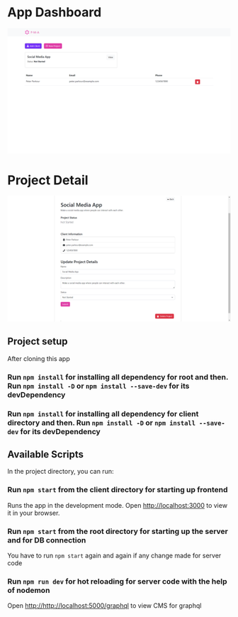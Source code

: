 # App Dashboard
![project-management-app-homePage](client/public/images/homePage.png)

# Project Detail
![project-management-app-projectDetailPage](client/public/images/projectDetailPage.png)

## Project setup
After cloning this app

### Run `npm install` for installing all dependency for root and then. Run `npm install -D` or `npm install --save-dev` for its devDependency

### Run `npm install` for installing all dependency for client directory and then. Run `npm install -D` or `npm install --save-dev` for its devDependency

## Available Scripts
In the project directory, you can run:

### Run `npm start` from the client directory for starting up frontend

Runs the app in the development mode.
Open [http://localhost:3000](http://localhost:3000) to view it in your browser.

### Run `npm start` from the root directory for starting up the server and for DB connection
You have to run `npm start` again and again if any change made for server code

### Run `npm run dev` for hot reloading for server code with the help of nodemon

Open [http://http://localhost:5000/graphql](//http://localhost:5000/graphql) to view CMS for graphql
